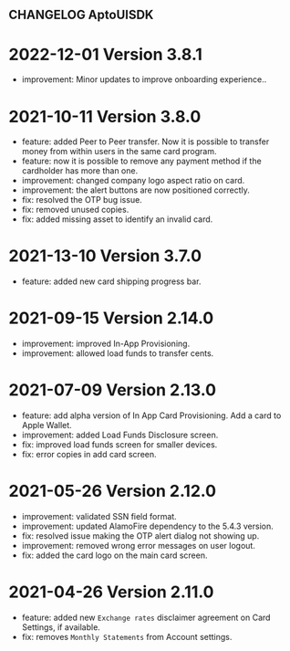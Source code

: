 ## CHANGELOG AptoUISDK

# 2022-12-01 Version 3.8.1
- improvement: Minor updates to improve onboarding experience..

# 2021-10-11 Version 3.8.0
- feature: added Peer to Peer transfer. Now it is possible to transfer money from within users in the same card program. 
- feature: now it is possible to remove any payment method if the cardholder has more than one.
- improvement: changed company logo aspect ratio on card.
- improvement: the alert buttons are now positioned correctly. 
- fix: resolved the OTP bug issue.
- fix: removed unused copies.
- fix: added missing asset to identify an invalid card.

# 2021-13-10 Version 3.7.0
- feature: added new card shipping progress bar.

# 2021-09-15 Version 2.14.0
- improvement: improved In-App Provisioning.
- improvement: allowed load funds to transfer cents.

# 2021-07-09 Version 2.13.0
- feature: add alpha version of In App Card Provisioning. Add a card to Apple Wallet. 
- improvement: added Load Funds Disclosure screen.
- fix: improved load funds screen for smaller devices.
- fix: error copies in add card screen.

# 2021-05-26 Version 2.12.0
- improvement: validated SSN field format.
- improvement: updated AlamoFire dependency to the 5.4.3 version.
- fix: resolved issue making the OTP alert dialog not showing up.
- improvement: removed wrong error messages on user logout.
- fix: added the card logo on the main card screen.

# 2021-04-26 Version 2.11.0
- feature: added new `Exchange rates` disclaimer agreement on Card Settings, if available.
- fix: removes `Monthly Statements` from Account settings.
